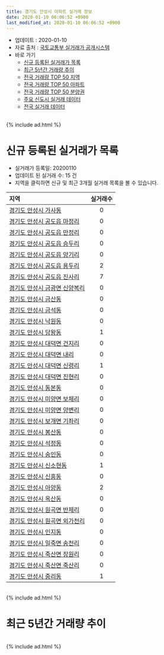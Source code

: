 ```yaml
---
title: 경기도 안성시 아파트 실거래 정보
date: 2020-01-10 06:06:52 +0900
last_modified_at: 2020-01-10 06:06:52 +0900
---
```


* 업데이트 : 2020-01-10
* 자료 출처 : [국토교통부 실거래가 공개시스템](http://rt.molit.go.kr)
* 바로 가기
    * [신규 등록된 실거래가 목록](#신규-등록된-실거래가-목록)
    * [최근 5년간 거래량 추이](#최근-5년간-거래량-추이)
    * [전국 거래량 TOP 50 지역](https://inasie.github.io/apt-trade-info/최근-3개월-전국에서-가장-거래가-많이-발생한-지역)
    * [전국 거래량 TOP 50 아파트](https://inasie.github.io/apt-trade-info/최근-3개월-전국에서-가장-거래가-많이-발생한-아파트)
    * [전국 거래량 TOP 50 분양권](https://inasie.github.io/apt-trade-info/최근-3개월-전국에서-가장-거래가-많이-발생한-분양권)
    * [주요 신도시 실거래 데이터](https://inasie.github.io/apt-trade-info/주요-신도시)
    * [전국 실거래 데이터](https://inasie.github.io/apt-trade-info/전국)

<br>
{% include ad.html %}
<br>

# 신규 등록된 실거래가 목록
* 실거래가 등록일: 20200110
* 업데이트 된 실거래 수: 15 건
* 지역을 클릭하면 신규 및 최근 3개월 실거래 목록을 볼 수 있습니다.


|지역|실거래수|
|:---|:---:|
|[경기도 안성시 가사동](https://inasie.github.io/apt-trade-info/경기도-안성시-가사동)|0|
|[경기도 안성시 공도읍 마정리](https://inasie.github.io/apt-trade-info/경기도-안성시-공도읍-마정리)|0|
|[경기도 안성시 공도읍 만정리](https://inasie.github.io/apt-trade-info/경기도-안성시-공도읍-만정리)|0|
|[경기도 안성시 공도읍 승두리](https://inasie.github.io/apt-trade-info/경기도-안성시-공도읍-승두리)|0|
|[경기도 안성시 공도읍 양기리](https://inasie.github.io/apt-trade-info/경기도-안성시-공도읍-양기리)|0|
|[경기도 안성시 공도읍 용두리](https://inasie.github.io/apt-trade-info/경기도-안성시-공도읍-용두리)|2|
|[경기도 안성시 공도읍 진사리](https://inasie.github.io/apt-trade-info/경기도-안성시-공도읍-진사리)|7|
|[경기도 안성시 금광면 신양복리](https://inasie.github.io/apt-trade-info/경기도-안성시-금광면-신양복리)|0|
|[경기도 안성시 금산동](https://inasie.github.io/apt-trade-info/경기도-안성시-금산동)|0|
|[경기도 안성시 금석동](https://inasie.github.io/apt-trade-info/경기도-안성시-금석동)|0|
|[경기도 안성시 낙원동](https://inasie.github.io/apt-trade-info/경기도-안성시-낙원동)|0|
|[경기도 안성시 당왕동](https://inasie.github.io/apt-trade-info/경기도-안성시-당왕동)|1|
|[경기도 안성시 대덕면 건지리](https://inasie.github.io/apt-trade-info/경기도-안성시-대덕면-건지리)|0|
|[경기도 안성시 대덕면 내리](https://inasie.github.io/apt-trade-info/경기도-안성시-대덕면-내리)|0|
|[경기도 안성시 대덕면 신령리](https://inasie.github.io/apt-trade-info/경기도-안성시-대덕면-신령리)|1|
|[경기도 안성시 대덕면 진현리](https://inasie.github.io/apt-trade-info/경기도-안성시-대덕면-진현리)|0|
|[경기도 안성시 동본동](https://inasie.github.io/apt-trade-info/경기도-안성시-동본동)|0|
|[경기도 안성시 미양면 보체리](https://inasie.github.io/apt-trade-info/경기도-안성시-미양면-보체리)|0|
|[경기도 안성시 미양면 양변리](https://inasie.github.io/apt-trade-info/경기도-안성시-미양면-양변리)|0|
|[경기도 안성시 보개면 기좌리](https://inasie.github.io/apt-trade-info/경기도-안성시-보개면-기좌리)|0|
|[경기도 안성시 봉산동](https://inasie.github.io/apt-trade-info/경기도-안성시-봉산동)|0|
|[경기도 안성시 석정동](https://inasie.github.io/apt-trade-info/경기도-안성시-석정동)|0|
|[경기도 안성시 숭인동](https://inasie.github.io/apt-trade-info/경기도-안성시-숭인동)|0|
|[경기도 안성시 신소현동](https://inasie.github.io/apt-trade-info/경기도-안성시-신소현동)|1|
|[경기도 안성시 신흥동](https://inasie.github.io/apt-trade-info/경기도-안성시-신흥동)|0|
|[경기도 안성시 아양동](https://inasie.github.io/apt-trade-info/경기도-안성시-아양동)|2|
|[경기도 안성시 옥산동](https://inasie.github.io/apt-trade-info/경기도-안성시-옥산동)|0|
|[경기도 안성시 원곡면 반제리](https://inasie.github.io/apt-trade-info/경기도-안성시-원곡면-반제리)|0|
|[경기도 안성시 원곡면 외가천리](https://inasie.github.io/apt-trade-info/경기도-안성시-원곡면-외가천리)|0|
|[경기도 안성시 인지동](https://inasie.github.io/apt-trade-info/경기도-안성시-인지동)|0|
|[경기도 안성시 일죽면 송천리](https://inasie.github.io/apt-trade-info/경기도-안성시-일죽면-송천리)|0|
|[경기도 안성시 죽산면 장원리](https://inasie.github.io/apt-trade-info/경기도-안성시-죽산면-장원리)|0|
|[경기도 안성시 죽산면 죽산리](https://inasie.github.io/apt-trade-info/경기도-안성시-죽산면-죽산리)|0|
|[경기도 안성시 중리동](https://inasie.github.io/apt-trade-info/경기도-안성시-중리동)|1|


<br>
{% include ad.html %}
<br>

# 최근 5년간 거래량 추이


<div style="width:100%;">
    <canvas id="deal_progress" height="200"></canvas>
</div>

<script>
new Chart(document.getElementById("deal_progress"), {
    type: 'line',
    data: {
        labels: ['201501','201502','201503','201504','201505','201506','201507','201508','201509','201510','201511','201512','201601','201602','201603','201604','201605','201606','201607','201608','201609','201610','201611','201612','201701','201702','201703','201704','201705','201706','201707','201708','201709','201710','201711','201712','201801','201802','201803','201804','201805','201806','201807','201808','201809','201810','201811','201812','201901','201902','201903','201904','201905','201906','201907','201908','201909','201910','201911','201912','202001'],
        datasets: [{
            label: '매매',
            pointRadius: 1,
            data: [205, 162, 276, 220, 169, 156, 161, 193, 161, 229, 148, 127, 134, 108, 200, 157, 171, 138, 163, 153, 165, 181, 132, 127, 100, 163, 211, 182, 186, 194, 172, 171, 184, 99, 143, 94, 141, 135, 183, 160, 166, 144, 178, 204, 198, 176, 130, 141, 177, 144, 139, 151, 163, 144, 151, 132, 150, 186, 188, 230, 13],
            borderColor: "rgba(255, 201, 14, 1)",
            backgroundColor: "rgba(255, 201, 14, 0.5)",
            fill: false,
            lineTension: 0
        },{
            label: '전월세',
            pointRadius: 1,
            data: [160, 205, 201, 176, 147, 160, 147, 191, 186, 199, 117, 131, 183, 201, 249, 215, 200, 176, 191, 230, 222, 177, 139, 146, 130, 172, 146, 147, 143, 143, 148, 116, 133, 98, 149, 144, 235, 204, 226, 180, 177, 201, 228, 269, 245, 215, 173, 175, 236, 215, 249, 168, 212, 209, 200, 182, 170, 226, 191, 122, 28],
            borderColor: "rgba(0, 141, 185, 1)",
            backgroundColor: "rgba(0, 141, 185, 0.5)",
            fill: false,
            lineTension: 0
        }
        ]
    },
    options: {
        responsive: true,
        title: {
            display: false
        },
        tooltips: {
            mode: 'index',
            intersect: false
        },
        hover: {
            mode: 'nearest',
            intersect: true
        },
        scales: {
            xAxes: [{
                display: true,
                scaleLabel: {
                    display: true,
                    labelString: '년/월'
                }
            }],
            yAxes: [{
                display: true,
                ticks: {
                    suggestedMin: 0,
                },
                scaleLabel: {
                    display: true,
                    labelString: '실거래 수'
                }
            }]
        }
    }
});

</script>


<br>
{% include ad.html %}
<br>


